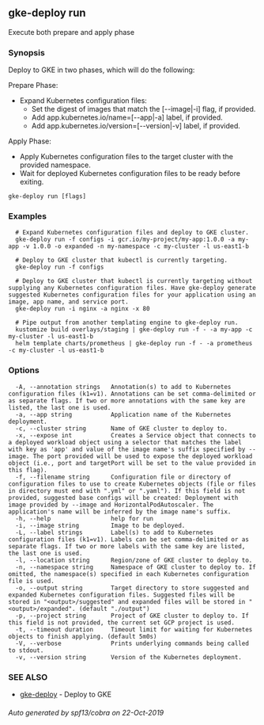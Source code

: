 ## gke-deploy run

Execute both prepare and apply phase

### Synopsis

Deploy to GKE in two phases, which will do the following:

Prepare Phase:
  - Expand Kubernetes configuration files:
    - Set the digest of images that match the [--image|-i] flag, if provided.
    - Add app.kubernetes.io/name=[--app|-a] label, if provided.
    - Add app.kubernetes.io/version=[--version|-v] label, if provided.

Apply Phase:
  - Apply Kubernetes configuration files to the target cluster with the provided namespace.
  - Wait for deployed Kubernetes configuration files to be ready before exiting.


```
gke-deploy run [flags]
```

### Examples

```
  # Expand Kubernetes configuration files and deploy to GKE cluster.
  gke-deploy run -f configs -i gcr.io/my-project/my-app:1.0.0 -a my-app -v 1.0.0 -o expanded -n my-namespace -c my-cluster -l us-east1-b

  # Deploy to GKE cluster that kubectl is currently targeting.
  gke-deploy run -f configs

  # Deploy to GKE cluster that kubectl is currently targeting without supplying any Kubernetes configuration files. Have gke-deploy generate suggested Kubernetes configuration files for your application using an image, app name, and service port.
  gke-deploy run -i nginx -a nginx -x 80

  # Pipe output from another templating engine to gke-deploy run.
  kustomize build overlays/staging | gke-deploy run -f - -a my-app -c my-cluster -l us-east1-b
  helm template charts/prometheus | gke-deploy run -f - -a prometheus -c my-cluster -l us-east1-b
```

### Options

```
  -A, --annotation strings   Annotation(s) to add to Kubernetes configuration files (k1=v1). Annotations can be set comma-delimited or as separate flags. If two or more annotations with the same key are listed, the last one is used.
  -a, --app string           Application name of the Kubernetes deployment.
  -c, --cluster string       Name of GKE cluster to deploy to.
  -x, --expose int           Creates a Service object that connects to a deployed workload object using a selector that matches the label with key as 'app' and value of the image name's suffix specified by --image. The port provided will be used to expose the deployed workload object (i.e., port and targetPort will be set to the value provided in this flag).
  -f, --filename string      Configuration file or directory of configuration files to use to create Kubernetes objects (file or files in directory must end with ".yml" or ".yaml"). If this field is not provided, suggested base configs will be created: Deployment with image provided by --image and HorizontalPodAutoscaler. The application's name will be inferred by the image name's suffix.
  -h, --help                 help for run
  -i, --image string         Image to be deployed.
  -L, --label strings        Label(s) to add to Kubernetes configuration files (k1=v1). Labels can be set comma-delimited or as separate flags. If two or more labels with the same key are listed, the last one is used.
  -l, --location string      Region/zone of GKE cluster to deploy to.
  -n, --namespace string     Namespace of GKE cluster to deploy to. If omitted, the namespace(s) specified in each Kubernetes configuration file is used.
  -o, --output string        Target directory to store suggested and expanded Kubernetes configuration files. Suggested files will be stored in "<output>/suggested" and expanded files will be stored in "<output>/expanded". (default "./output")
  -p, --project string       Project of GKE cluster to deploy to. If this field is not provided, the current set GCP project is used.
  -t, --timeout duration     Timeout limit for waiting for Kubernetes objects to finish applying. (default 5m0s)
  -V, --verbose              Prints underlying commands being called to stdout.
  -v, --version string       Version of the Kubernetes deployment.
```

### SEE ALSO

* [gke-deploy](gke-deploy.md) - Deploy to GKE

###### Auto generated by spf13/cobra on 22-Oct-2019

